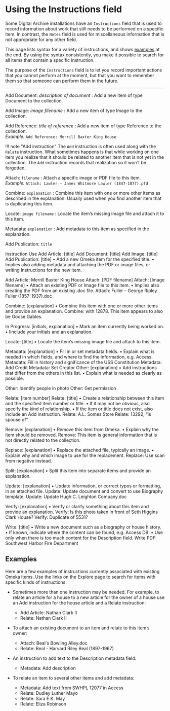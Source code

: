 # Using the Instructions field

Some Digital Archive installations have an `Instructions` field that is used to record information
about work that still needs to be performed on a specific item. In contrast, the `Notes` field
is used for miscellaneous information that is not appropriate for any other field.

This page lists syntax for a variety of instructions, and shows [examples](#examples) at the end. By using the
syntax consistently, you make it possible to search for all items that contain a specific instruction.

The purpose of the `Instructions` field is to let you record important actions that you cannot perform
at the moment, but that you want to remember them so that someone can perform them in the future. 

---

Add Document: *description of document*
:   Add a new item of type Document to the collection.

Add Image: *image filename*
:   Add a new item of type Image to the collection.

Add Reference: *title of reference*
:   Add a new item of type Reference to the collection.  
    *Example:* `Add Reference: Merrill Baxter King House`

!!! note "Add instruction"
    The `Add` instruction is often used along with the `Relate` instruction. What sometimes happens is
    that while working on one item you realize that it should be related to another item that is
    not yet in the collection. The `Add` instruction records that realization so it won't be forgotten.

Attach: `filename`
:   Attach a specific image or PDF file to this item.  
    *Example:* `Attach: Lawler – James Whitmore Lawler (1847-1877).pfd`

Combine: `explanation`
:   Combine this item with one or more other items as described in the explanation.
    Usually used when you find another item that is duplicating this item.

Locate: `image filename`
:   Locate the item’s missing image file and attach it to this item.

Metadata: `explanation`
:   Add metadata to this item as specified in the explanation.

Add Publication: `title`  

Instruction	Use
Add Article: [title]
Add Document: [title]
Add Image: [title]
Add Publication: [title]	•	Add a new Omeka item for the specified title. 
•	Implies also adding metadata and attaching the PDF or image files, 
or writing Instructions for the new item.

Add Article: Merrill Baxter King House
Attach: [PDF filename]
Attach: [Image filename]	•	Attach an existing PDF or Image file to this item.
•	Implies also creating the PDF from an existing .doc file.
Attach: Fuller – George Ripley Fuller (1857-1937).doc

Combine: [explanation]	•	Combine this item with one or more other items and provide an explanation.
Combine: with 12878. This item appears to also be Goose Gables.

In Progress: [initials, explanation]	•	Mark an item currently being worked on.
•	Iinclude your initials and an explanation.

Locate: [title]	•	Locate the item’s missing image file and attach to this item.

Metadata: [explanation]	•	Fill in or set metadata fields.
•	Explain what is needed in which fields, and where to find the information, e.g. Access.
Metadata: Fill in history and significance of the USS Constitution
Metadata: Add Credit
Metadata: Set Creator
Other: [explanation]
	•	Add instructions that differ from the others in this list.
•	Explain what is needed as clearly as possible.

Other: Identify people in photo
Other: Get permission

Relate: [item number]
Relate: [title]	•	Create a relationship between this item and the specified item number or title.
•	If it may not be obvious, also specify the kind of relationship.
•	If the item or title does not exist, also include an Add instruction.
Relate: A.L. Somes Store
Relate: 13292, “is spouse of”

Remove: [explanation]	•	Remove this item from Omeka.
•	Explain why the item should be removed.
Remove: This item is general information that is not directly related to the collection.

Replace: [explanation]	•	Replace the attached file, typically an image. 
•	Explain why and which image to use for the replacement.
 Replace: Use scan from negative instead.

Split: [explanation]	•	Split this item into separate items and provide an explanation.

Update: [explanation]	•	Update information, or correct typos or formatting, in an attached file.
Update: Update document and convert to use Biography template. 
Update: Update Hugh C. Leighton Company.doc

Verify: [explanation]	•	Verify or clarify something about this item and provide an explanation.
Verify: Is this photo taken in front of Seth Higgins Clark House?
Verify: Duplicate of 5531?

Write: [title]	•	Write a new document such as a biography or house history. 
•	If known, indicate where the content can be found, e.g. Access DB. 
•	Use only when there is too much content for the Description field.
Write PDF: Southwest Harbor Fire Department

## Examples

Here are a few examples of instructions currently associated with existing Omeka items. Use the links on the Explore page to search for items with specific kinds of instructions.

- Sometimes more than one instruction may be needed. For example, to relate an article for a house to a new article for the owner of a house use an Add instruction for the house article and a Relate instruction:

    - Add Article: Nathan Clark II
    - Relate: Nathan Clark II

- To attach an existing document to an item and relate to this item’s owner:

    - Attach: Beal's Bowling Alley.doc
    - Relate: Beal - Harvard Riley Beal (1897-1967)

- An instruction to add text to the Description metadata field:

    - Metadata: Add description

- To relate an item to several other items and add metadata:

    - Metadata: Add text from SWHPL 12077 in Access
    - Relate: Dudley Luther Mayo
    - Relate: Sara E.K. May
    - Relate: Eliza Robinson

